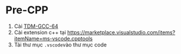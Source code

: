 # Pre-CPP
 
1. Cài [TDM-GCC-64](https://github.com/jmeubank/tdm-gcc/releases/download/v10.3.0-tdm64-2/tdm64-gcc-10.3.0-2.exe)
2. Cài extension c++ tại https://marketplace.visualstudio.com/items?itemName=ms-vscode.cpptools
3. Tải thư mục `.vscode`vào thư mục code
